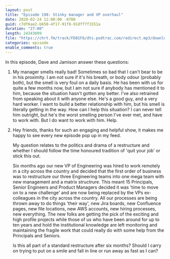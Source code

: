```yaml
---
layout: post
title: "Episode 198: Stinky manager and VP overhaul"
date: 2020-02-24 12:00:00 -0700
guid: c7df6ae2-b650-4f17-91f8-91dff7f1551a
duration: "27:00"
length: 24343099
file: "https://chrt.fm/track/FD81F6/dts.podtrac.com/redirect.mp3/download.softskills.audio/sse-198.mp3"
categories: episode
enable_comments: true
---
```


In this episode, Dave and Jamison answer these questions:

1. My manager smells really bad! Sometimes so bad that I can't bear to be in his proximity. I am not sure if it's his breath, or body odour (probably both), but the smell is very foul on a daily basis. He has been with us for quite a few months now, but I am not sure if anybody has mentioned it to him, because the situation hasn't gotten any better. I've also retrained from speaking about it with anyone else. He's a good guy, and a very hard worker. I want to build a better relationship with him, but his smell is literally getting in the way. How can I help this situation? I can never tell him outright, but he's the worst smelling person I've ever met, and have to work with. But I do want to work with him. Help.


2. Hey friends, thanks for such an engaging and helpful show, it makes me happy to see every new episode pop up in my feed.
   
   My question relates to the politics and drama of a restructure and whether I should follow the time honoured tradition of 'quit your job' or stick this out.
   
   Six months ago our new VP of Engineering was hired to work remotely in a city across the country and decided that the first order of business was to restructure our three Engineering teams into one mega team with new management and a matrix structrure.  This meant 15 Principals, Senior Engineers and Product Managers decided it was 'time to move on to a new challenge' and are now being replaced by the VPs ex-colleagues in the city across the country.  All our processes are being thrown away to do things 'their way', new Jira boards, new Confluence pages, new file locations, new AWS accounts, new hiring processes, new everything.  The new folks are getting the pick of the exciting and high profile projects while those of us who have been around for up to ten years and hold the institutional knowledge are left monitoring and maintaining the fragile work that could really do with some help from the Principals and Seniors.
   
   Is this all part of a standard restructure after six months?  Should I carry on trying to put on a smile and fall in line or run away as fast as I can?
